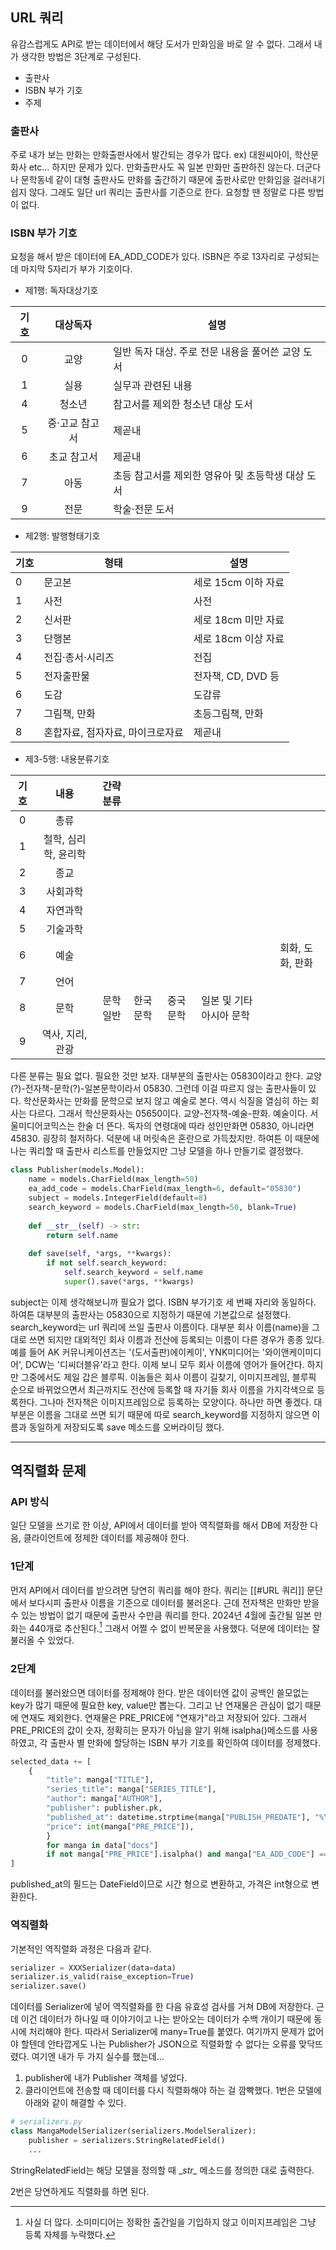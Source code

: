 ## URL 쿼리
유감스럽게도 API로 받는 데이터에서 해당 도서가 만화임을 바로 알 수 없다. 그래서 내가 생각한 방법은 3단계로 구성된다.
* 출판사
* ISBN 부가 기호
* 주제
### 출판사
주로 내가 보는 만화는 만화출판사에서 발간되는 경우가 많다. ex) 대원씨아이, 학산문화사 etc...
하지만 문제가 있다. 만화출판사도 꼭 일본 만화만 출판하진 않는다. 더군다나 문학동네 같이 대형 출판사도 만화를 출간하기 때문에 출판사로만 만화임을 걸러내기 쉽지 않다. 그래도 일단 url 쿼리는 출판사를 기준으로 한다. 요청할 땐 정말로 다른 방법이 없다.
### ISBN 부가 기호
요청을 해서 받은 데이터에 EA_ADD_CODE가 있다.  ISBN은 주로 13자리로 구성되는데 마지막 5자리가 부가 기호이다.
* 제1행: 독자대상기호

| 기호  |   대상독자   | 설명                            |
| :-: | :------: | ----------------------------- |
|  0  |    교양    | 일반 독자 대상. 주로 전문 내용을 풀어쓴 교양 도서 |
|  1  |    실용    | 실무과 관련된 내용                    |
|  4  |   청소년    | 참고서를 제외한 청소년 대상 도서            |
|  5  | 중·고교 참고서 | 제곧내                           |
|  6  |  초교 참고서  | 제곧내                           |
|  7  |    아동    | 초등 참고서를 제외한 영유아 및 초등학생 대상 도서  |
|  9  |    전문    | 학술·전문 도서                      |
* 제2행: 발행형태기호

| 기호  | 형태                 | 설명             |
| --- | ------------------ | -------------- |
| 0   | 문고본                | 세로 15cm 이하 자료  |
| 1   | 사전                 | 사전             |
| 2   | 신서판                | 세로 18cm 미만 자료  |
| 3   | 단행본                | 세로 18cm 이상 자료  |
| 4   | 전집·총서·시리즈          | 전집             |
| 5   | 전자출판물              | 전자책, CD, DVD 등 |
| 6   | 도감                 | 도감류            |
| 7   | 그림책, 만화            | 초등그림책, 만화      |
| 8   | 혼합자료, 점자자료, 마이크로자료 | 제곧내            |
* 제3-5행: 내용분류기호

| 기호  |      내용      | 간략분류 |      |      |                |     |            |
| :-: | :----------: | :--: | ---- | ---- | -------------- | --- | ---------- |
|  0  |      총류      |      |      |      |                |     |            |
|  1  | 철학, 심리학, 윤리학 |      |      |      |                |     |            |
|  2  |      종교      |      |      |      |                |     |            |
|  3  |     사회과학     |      |      |      |                |     |            |
|  4  |     자연과학     |      |      |      |                |     |            |
|  5  |     기술과학     |      |      |      |                |     |            |
|  6  |      예술      |      |      |      |                |     | 회화, 도화, 판화 |
|  7  |      언어      |      |      |      |                |     |            |
|  8  |      문학      | 문학일반 | 한국문학 | 중국문학 | 일본 및 기타 아시아 문학 |     |            |
|  9  |  역사, 지리, 관광  |      |      |      |                |     |            |

다른 분류는 필요 없다. 필요한 것만 보자.
대부분의 출판사는 05830이라고 한다. 교양(?)-전자책-문학(?)-일본문학이라서 05830.
그런데 이걸 따르지 않는 출판사들이 있다.
학산문화사는 만화를 문학으로 보지 않고 예술로 본다. 역시 식질을 열심히 하는 회사는 다르다.
그래서 학산문화사는 05650이다. 교양-전자책-예술-판화. 예술이다.
서울미디어코믹스는 한술 더 뜬다. 독자의 연령대에 따라 성인만화면 05830, 아니라면 45830.
굉장히 철저하다. 덕분에 내 머릿속은 혼란으로 가득찼지만.
하여튼 이 때문에 나는 쿼리할 때 출판사 리스트를 만들었지만 그냥 모델을 하나 만들기로 결정했다.
```python
class Publisher(models.Model):
	name = models.CharField(max_length=50)
	ea_add_code = models.CharField(max_length=6, default="05830")
	subject = models.IntegerField(default=8)
	search_keyword = models.CharField(max_length=50, blank=True)
	
	def __str__(self) -> str:
		return self.name
	
	def save(self, *args, **kwargs):
		if not self.search_keyword:
			self.search_keyword = self.name
			super().save(*args, **kwargs)
```
subject는 이제 생각해보니까 필요가 없다. ISBN 부가기호 세 번째 자리와 동일하다. 하여튼 대부분의 출판사는 05830으로 지정하기 때문에 기본값으로 설정했다. 
search_keyword는 url 쿼리에 쓰일 출판사 이름이다. 대부분 회사 이름(name)을 그대로 쓰면 되지만 대외적인 회사 이름과 전산에 등록되는 이름이 다른 경우가 종종 있다. 예를 들어 AK 커뮤니케이션즈는 '(도서출판)에이케이', YNK미디어는 '와이앤케이미디어', DCW는 '디씨더블유'라고 한다. 이제 보니 모두 회사 이름에 영어가 들어간다. 하지만 그중에서도 제일 갑은 블루픽. 이놈들은 회사 이름이 길찾기, 이미지프레임, 블루픽 순으로 바뀌었으면서 최근까지도 전산에 등록할 때 자기들 회사 이름을 가지각색으로 등록한다. 그나마 전자책은 이미지프레임으로 등록하는 모양이다. 하나만 하면 좋겠다. 대부분은 이름을 그대로 쓰면 되기 때문에 따로 search_keyword를 지정하지 않으면 이름과 동일하게 저장되도록 save 메소드를 오버라이딩 했다.

---
## 역직렬화 문제
### API 방식
일단 모델을 쓰기로 한 이상, API에서 데이터를 받아 역직렬화를 해서 DB에 저장한 다음, 클라이언트에 정제한 데이터를 제공해야 한다.
### 1단계
먼저 API에서 데이터를 받으려면 당연히 쿼리를 해야 한다. 쿼리는 [[#URL 쿼리]] 문단에서 보다시피 출판사 이름을 기준으로 데이터를 불러온다. 근데 전자책은 만화만 받을 수 있는 방법이 없기 때문에 출판사 수만큼 쿼리를 한다. 2024년 4월에 출간될 일본 만화는 440개로 추산된다.[^1] 그래서 어쩔 수 없이 반복문을 사용했다. 덕분에 데이터는 잘 불러올 수 있었다.
### 2단계
데이터를 불러왔으면 데이터를 정제해야 한다. 받은 데이터엔 값이 공백인 쓸모없는 key가 많기 때문에 필요한 key, value만 뽑는다. 그리고 난 연재물은 관심이 없기 때문에 연재도 제외한다. 연재물은 PRE_PRICE에 "연재가"라고 저장되어 있다. 그래서 PRE_PRICE의 값이 숫자, 정확히는 문자가 아님을 알기 위해 isalpha()메소드를 사용하였고, 각 출판사 별 만화에 할당하는 ISBN 부가 기호를 확인하여 데이터를 정제했다.
```python
selected_data += [
	{
		"title": manga["TITLE"],
		"series_title": manga["SERIES_TITLE"],
		"author": manga["AUTHOR"],
		"publisher": publisher.pk,
		"published_at": datetime.strptime(manga["PUBLISH_PREDATE"], "%Y%m%d").date(),
		"price": int(manga["PRE_PRICE"]),
		}
		for manga in data["docs"]
		if not manga["PRE_PRICE"].isalpha() and manga["EA_ADD_CODE"] == publisher.ea_add_code
]
```
published_at의 필드는 DateField이므로 시간 형으로 변환하고, 가격은 int형으로 변환한다.

### 역직렬화
기본적인 역직렬화 과정은 다음과 같다.
```python
serializer = XXXSerializer(data=data)
serializer.is_valid(raise_exception=True)
serializer.save()
```
데이터를 Serializer에 넣어 역직렬화를 한 다음 유효성 검사를 거쳐 DB에 저장한다.
근데 이건 데이터가 하나일 때 이야기이고 나는 받아오는 데이터가 수백 개이기 때문에 동시에 처리해야 한다. 따라서 Serializer에 many=True를 붙였다.
여기까지 문제가 없어야 할텐데 안타깝게도 나는 Publisher가 JSON으로 직렬화할 수 없다는 오류를 맞닥뜨렸다. 여기엔 내가 두 가지 실수를 했는데...
1. publisher에 내가 Publisher 객체를 넣었다.
2. 클라이언트에 전송할 때 데이터를 다시 직렬화해야 하는 걸 깜빡했다.
1번은 모델에 아래와 같이 해결할 수 있다.
```python
# serializers.py
class MangaModelSerializer(serializers.ModelSeralizer):
	publisher = serializers.StringRelatedField()
	...
```
StringRelatedField는 해당 모델을 정의할 때  \__str\__ 메소드를 정의한 대로 출력한다.

2번은 당연하게도 직렬화를 하면 된다.

[^1]: 사실 더 많다. 소미미디어는 정확한 출간일을 기입하지 않고 이미지프레임은 그냥 등록 자체를 누락했다.
